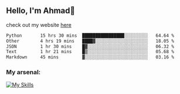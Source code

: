 
## Hello, I'm Ahmad👋

check out my website [here](https://ahmadalwi.com/)

<!--START_SECTION:waka-->

```txt
Python       15 hrs 30 mins  ████████████████░░░░░░░░░   64.64 %
Other        4 hrs 19 mins   ████▓░░░░░░░░░░░░░░░░░░░░   18.05 %
JSON         1 hr 30 mins    █▓░░░░░░░░░░░░░░░░░░░░░░░   06.32 %
Text         1 hr 21 mins    █▒░░░░░░░░░░░░░░░░░░░░░░░   05.68 %
Markdown     45 mins         ▓░░░░░░░░░░░░░░░░░░░░░░░░   03.16 %
```

<!--END_SECTION:waka-->

### My arsenal:

[![My Skills](https://skillicons.dev/icons?i=js,ts,py,go,react,nextjs,svelte,nodejs,django,tailwind,html,css,sass,firebase,mongodb,postgres,mysql,redis,git,github,docker,vscode,figma,godot)](https://skillicons.dev)
